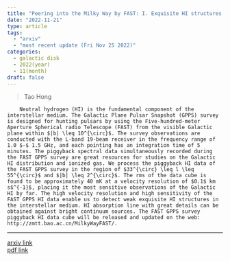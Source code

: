 ```yaml
---
title: "Peering into the Milky Way by FAST: I. Exquisite HI structures in the inner Galactic disk from the piggyback line observations of the FAST GPPS survey"
date: "2022-11-21"
type: article
tags:
  - "arxiv"
  - "most recent update (Fri Nov 25 2022)"
categories:
  - galactic disk
  - 2022(year)
  - 11(month)
draft: false
---
```

>  Tao Hong

        Neutral hydrogen (HI) is the fundamental component of the interstellar medium. The Galactic Plane Pulsar Snapshot (GPPS) survey is designed for hunting pulsars by using the Five-hundred-meter Aperture Spherical radio Telescope (FAST) from the visible Galactic plane within $|b| \leq 10^{\circ}$. The survey observations are conducted with the L-band 19-beam receiver in the frequency range of 1.0 $-$ 1.5 GHz, and each pointing has an integration time of 5 minutes. The piggyback spectral data simultaneously recorded during the FAST GPPS survey are great resources for studies on the Galactic HI distribution and ionized gas. We process the piggyback HI data of the FAST GPPS survey in the region of $33^{\circ} \leq l \leq 55^{\circ}$ and $|b| \leq 2^{\circ}$. The rms of the data cube is found to be approximately 40 mK at a velocity resolution of $0.1$ km s$^{-1}$, placing it the most sensitive observations of the Galactic HI by far. The high velocity resolution and high sensitivity of the FAST GPPS HI data enable us to detect weak exquisite HI structures in the interstellar medium. HI absorption line with great details can be obtained against bright continuum sources. The FAST GPPS survey piggyback HI data cube will be released and updated on the web: http://zmtt.bao.ac.cn/MilkyWayFAST/.

---

[arxiv link](https://arxiv.org/abs/2211.11299)  
[pdf link](https://arxiv.org/pdf/2211.11299)